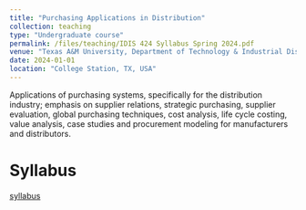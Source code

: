 ```yaml
---
title: "Purchasing Applications in Distribution"
collection: teaching
type: "Undergraduate course"
permalink: /files/teaching/IDIS 424 Syllabus Spring 2024.pdf
venue: "Texas A&M University, Department of Technology & Industrial Distribution"
date: 2024-01-01
location: "College Station, TX, USA"
---
```


Applications of purchasing systems, specifically for the distribution industry; emphasis on supplier relations, 
strategic purchasing, supplier evaluation, global purchasing techniques, cost analysis, life cycle costing, value 
analysis, case studies and procurement modeling for manufacturers and distributors.

Syllabus
======
[syllabus](/files/paper1.pdf)
